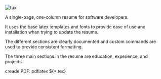 ![tux](https://user-images.githubusercontent.com/8183905/147319202-d42c172a-b542-495f-82ef-82711381daeb.png)

A single-page, one-column resume for software developers.

It uses the base latex templates and fonts to provide ease of use and installation when trying to update the resume. 

The different sections are clearly documented and custom commands are used to provide consistent formatting. 

The three main sections in the resume are education, experience, and projects.

creade PDF: pdflatex ${*.tex}